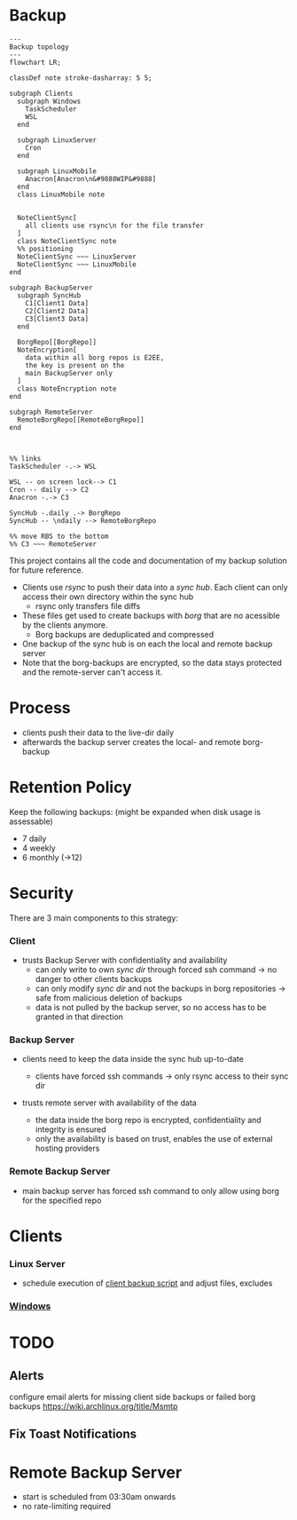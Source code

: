 # Backup

```mermaid
---
Backup topology
---
flowchart LR;

classDef note stroke-dasharray: 5 5;

subgraph Clients
  subgraph Windows
    TaskScheduler
    WSL
  end

  subgraph LinuxServer
    Cron
  end

  subgraph LinuxMobile
    Anacron[Anacron\n&#9888WIP&#9888]
  end
  class LinuxMobile note
  

  NoteClientSync[
    all clients use rsync\n for the file transfer
  ]
  class NoteClientSync note
  %% positioning
  NoteClientSync ~~~ LinuxServer
  NoteClientSync ~~~ LinuxMobile
end

subgraph BackupServer
  subgraph SyncHub
    C1[Client1 Data]
    C2[Client2 Data]
    C3[Client3 Data]
  end
  
  BorgRepo[[BorgRepo]]
  NoteEncryption[
    data within all borg repos is E2EE,
    the key is present on the
    main BackupServer only
  ]
  class NoteEncryption note
end

subgraph RemoteServer
  RemoteBorgRepo[[RemoteBorgRepo]]
end



%% links
TaskScheduler -.-> WSL

WSL -- on screen lock--> C1
Cron -- daily --> C2
Anacron -.-> C3

SyncHub -.daily .-> BorgRepo
SyncHub -- \ndaily --> RemoteBorgRepo

%% move RBS to the bottom
%% C3 ~~~ RemoteServer
```

This project contains all the code and documentation of my backup solution for future reference.

- Clients use _rsync_ to push their data into a _sync hub_. Each client can only access their own directory within the sync hub
  - rsync only transfers file diffs
- These files get used to create backups with _borg_ that are no acessible by the clients anymore.
  - Borg backups are deduplicated and compressed
- One backup of the sync hub is on each the local and remote backup server
- Note that the borg-backups are encrypted, so the data stays protected and the remote-server can't access it.

# Process
- clients push their data to the live-dir daily
- afterwards the backup server creates the local- and remote borg-backup

# Retention Policy
Keep the following backups: (might be expanded when disk usage is assessable)
- 7 daily
- 4 weekly
- 6 monthly (->12)

# Security
There are 3 main components to this strategy:
### Client
- trusts Backup Server with confidentiality and availability
  - can only write to own *sync dir* through forced ssh command -> no danger to other clients backups
  - can only modify *sync dir* and not the backups in borg repositories -> safe from malicious deletion of backups
  - data is not pulled by the backup server, so no access has to be granted in that direction
### Backup Server
- clients need to keep the data inside the sync hub up-to-date
  - clients have forced ssh commands -> only rsync access to their sync dir

- trusts remote server with availability of the data
  - the data inside the borg repo is encrypted, confidentiality and integrity is ensured
  - only the availability is based on trust, enables the use of external hosting providers

### Remote Backup Server
- main backup server has forced ssh command to only allow using borg for the specified repo

# Clients

### Linux Server
- schedule execution of [client backup script](linux_client_backup.sh) and adjust files, excludes

### [Windows](windows_client/readme.md)

# TODO
## Alerts
configure email alerts for missing client side backups or failed borg backups
https://wiki.archlinux.org/title/Msmtp

## Fix Toast Notifications

# Remote Backup Server
- start is scheduled from 03:30am onwards
- no rate-limiting required
